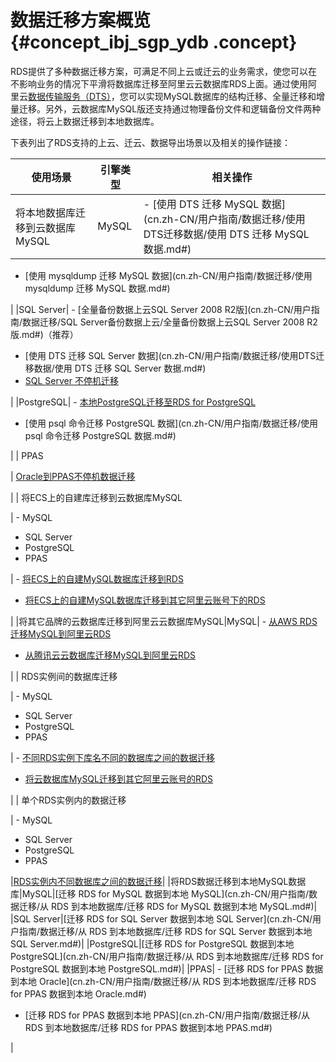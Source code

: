 # 数据迁移方案概览 {#concept_ibj_sgp_ydb .concept}

RDS提供了多种数据迁移方案，可满足不同上云或迁云的业务需求，使您可以在不影响业务的情况下平滑将数据库迁移至阿里云云数据库RDS上面。通过使用阿里云[数据传输服务（DTS）](https://help.aliyun.com/document_detail/26592.html)，您可以实现MySQL数据库的结构迁移、全量迁移和增量迁移。另外，云数据库MySQL版还支持通过物理备份文件和逻辑备份文件两种途径，将云上数据迁移到本地数据库。

下表列出了RDS支持的上云、迁云、数据导出场景以及相关的操作链接：

|使用场景|引擎类型|相关操作|
|----|----|----|
|将本地数据库迁移到云数据库MySQL|MySQL| -   [使用 DTS 迁移 MySQL 数据](cn.zh-CN/用户指南/数据迁移/使用DTS迁移数据/使用 DTS 迁移 MySQL 数据.md#)
-   [使用 mysqldump 迁移 MySQL 数据](cn.zh-CN/用户指南/数据迁移/使用 mysqldump 迁移 MySQL 数据.md#)

 |
|SQL Server| -   [全量备份数据上云SQL Server 2008 R2版](cn.zh-CN/用户指南/数据迁移/SQL Server备份数据上云/全量备份数据上云SQL Server 2008 R2版.md#)（推荐）
-   [使用 DTS 迁移 SQL Server 数据](cn.zh-CN/用户指南/数据迁移/使用DTS迁移数据/使用 DTS 迁移 SQL Server 数据.md#)
-   [SQL Server 不停机迁移](https://help.aliyun.com/document_detail/34357.html)

 |
|PostgreSQL| -   [本地PostgreSQL迁移至RDS for PostgreSQL](https://help.aliyun.com/document_detail/26624.html)
-   [使用 psql 命令迁移 PostgreSQL 数据](cn.zh-CN/用户指南/数据迁移/使用 psql 命令迁移 PostgreSQL 数据.md#)

 |
| PPAS

 | [Oracle到PPAS不停机数据迁移](https://help.aliyun.com/document_detail/26623.html)

 |
| 将ECS上的自建库迁移到云数据库MySQL

 | -   MySQL
-   SQL Server
-   PostgreSQL
-   PPAS

 | -   [将ECS上的自建MySQL数据库迁移到RDS](https://help.aliyun.com/document_detail/26627.html)
-   [将ECS上的自建MySQL数据库迁移到其它阿里云账号下的RDS](https://help.aliyun.com/document_detail/26653.html)

 |
|将其它品牌的云数据库迁移到阿里云云数据库MySQL|MySQL| -   [从AWS RDS迁移MySQL到阿里云RDS](https://help.aliyun.com/document_detail/52555.html)
-   [从腾讯云云数据库迁移MySQL到阿里云RDS](https://help.aliyun.com/document_detail/52904.html)

 |
| RDS实例间的数据库迁移

 | -   MySQL
-   SQL Server
-   PostgreSQL
-   PPAS

 | -   [不同RDS实例下库名不同的数据库之间的数据迁移](https://help.aliyun.com/document_detail/26650.html)
-   [将云数据库MySQL迁移到其它阿里云账号的RDS](https://help.aliyun.com/document_detail/26652.html)

 |
| 单个RDS实例内的数据迁移

 | -   MySQL
-   SQL Server
-   PostgreSQL
-   PPAS

 |[RDS实例内不同数据库之间的数据迁移](https://help.aliyun.com/document_detail/26651.html)|
|将RDS数据迁移到本地MySQL数据库|MySQL|[迁移 RDS for MySQL 数据到本地 MySQL](cn.zh-CN/用户指南/数据迁移/从 RDS 到本地数据库/迁移 RDS for MySQL 数据到本地 MySQL.md#)|
|SQL Server|[迁移 RDS for SQL Server 数据到本地 SQL Server](cn.zh-CN/用户指南/数据迁移/从 RDS 到本地数据库/迁移 RDS for SQL Server 数据到本地 SQL Server.md#)|
|PostgreSQL|[迁移 RDS for PostgreSQL 数据到本地 PostgreSQL](cn.zh-CN/用户指南/数据迁移/从 RDS 到本地数据库/迁移 RDS for PostgreSQL 数据到本地 PostgreSQL.md#)|
|PPAS| -   [迁移 RDS for PPAS 数据到本地 Oracle](cn.zh-CN/用户指南/数据迁移/从 RDS 到本地数据库/迁移 RDS for PPAS 数据到本地 Oracle.md#)
-   [迁移 RDS for PPAS 数据到本地 PPAS](cn.zh-CN/用户指南/数据迁移/从 RDS 到本地数据库/迁移 RDS for PPAS 数据到本地 PPAS.md#)

 |


